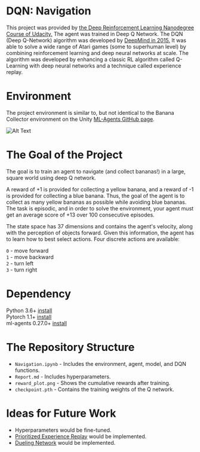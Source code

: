 # DQN: Navigation
This project was provided by [the Deep Reinforcement Learning Nanodegree Course of Udacity.](https://www.udacity.com/course/deep-reinforcement-learning-nanodegree--nd893) The agent was trained in Deep Q Network. The DQN (Deep Q-Network) algorithm was developed by [DeepMind in 2015.](https://storage.googleapis.com/deepmind-media/dqn/DQNNaturePaper.pdf) It was able to solve a wide range of Atari games (some to superhuman level) by combining reinforcement learning and deep neural networks at scale. The algorithm was developed by enhancing a classic RL algorithm called Q-Learning with deep neural networks and a technique called experience replay.

# Environment
The project environment is similar to, but not identical to the Banana Collector environment on the Unity [ML-Agents GitHub page](https://github.com/Unity-Technologies/ml-agents/blob/main/docs/Learning-Environment-Examples.md#banana-collector).

![Alt Text](https://video.udacity-data.com/topher/2018/June/5b1ab4b0_banana/banana.gif)

# The Goal of the Project
The goal is to train an agent to navigate (and collect bananas!) in a large, square world using deep Q network. 

A reward of +1 is provided for collecting a yellow banana, and a reward of -1 is provided for collecting a blue banana. Thus, the goal of the agent is to collect as many yellow bananas as possible while avoiding blue bananas. The task is episodic, and in order to solve the environment, your agent must get an average score of +13 over 100 consecutive episodes.

The state space has 37 dimensions and contains the agent's velocity, along with the perception of objects forward. Given this information, the agent has to learn how to best select actions. Four discrete actions are available:

``0`` - move forward <br/>
``1`` - move backward <br/>
``2`` - turn left <br/>
``3`` - turn right <br/>

# Dependency
Python 3.6+ [install](https://www.python.org/downloads/) <br/> 
Pytorch 1.1+ [install](https://pytorch.org/get-started/locally/) <br/>
ml-agents 0.27.0+ [install](https://pypi.org/project/mlagents/)<br/>

# The Repository Structure
* ``Navigation.ipynb`` - Includes the environment, agent, model, and DQN functions.<br/>
* ``Report.md`` - Includes hyperparameters.<br/>
* ``reward_plot.png`` - Shows the cumulative rewards after training.<br/>
* ``checkpoint.pth`` - Contains the training weights of the Q network.<br/>

# Ideas for Future Work
* Hyperparameters would be fine-tuned.
* [Prioritized Experience Replay](https://arxiv.org/abs/1511.05952) would be implemented. 
* [Dueling Network](https://arxiv.org/pdf/1511.06581.pdf) would be implemented. 
